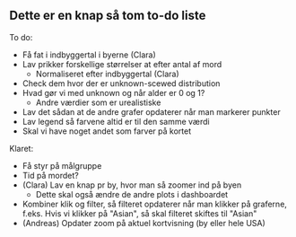 ## Dette er en knap så tom to-do liste

To do:

- Få fat i indbyggertal i byerne (Clara)
- Lav prikker forskellige størrelser at efter antal af mord
	- Normaliseret efter indbyggertal (Clara)
- Check dem hvor der er unknown-scewed distribution
 - Hvad gør vi med unknown og når alder er 0 og 1?
	- Andre værdier som er urealistiske
- Lav det sådan at de andre grafer opdaterer når man markerer punkter
- Lav legend så farvene altid er til den samme værdi
- Skal vi have noget andet som farver på kortet


Klaret:

- Få styr på målgruppe
- Tid på mordet?
- (Clara) Lav en knap pr by, hvor man så zoomer ind på byen
	- Dette skal også ændre de andre plots i dashboardet
- Kombiner klik og filter, så filteret opdaterer når man klikker på graferne, f.eks. Hvis vi klikker på "Asian", så skal filteret skiftes til "Asian"
- (Andreas) Opdater zoom på aktuel kortvisning (by eller hele USA)